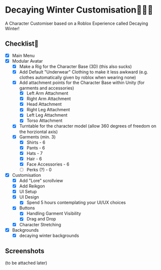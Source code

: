 # Decaying Winter Customisation🎩👕👖
A Character Customiser based on a Roblox Experience called Decaying Winter!

## Checklist🎯
- [x] Main Menu
- [x] Modular Avatar
  - [x] Make a Rig for the Character Base (3D) (this also sucks)
  - [x] Add Default "Underwear" Clothing to make it less awkward (e.g. clothes automatically given by roblox when wearing none)
  - [x] Add attachment points for the Character Base within Unity (for garments and accessories)
    - [x] Left Arm Attachment
    - [x] Right Arm Attachment
    - [x] Head Attachment
    - [x] Right Leg Attachment
    - [x] Left Leg Attachment
    - [x] Torso Attachment  
  - [x] Turntable for the character model (allow 360 degrees of freedom on the horziontal axis)
  - [x] Garments (min. 3)
    - [x] Shirts - 6
    - [x] Pants - 6
    - [x] Hats - 7
    - [x] Hair - 6
    - [x] Face Accessories - 6
    - [ ] Perks (?) - 0
- [x] Customisation
  - [x] Add "Lore" scrollview
  - [x] Add Reikgon  
  - [x] UI Setup
  - [x] UI Design
    - [x] Spend 5 hours contemplating your UI/UX choices 
  - [x] Buttons
    - [x] Handling Garment Visibility
    - [x] Drag and Drop
  - [x] Character Stretching
- [x] Backgrounds
  - [x] decaying winter backgrounds

## Screenshots
(to be attached later)
